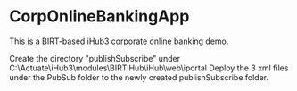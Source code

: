 CorpOnlineBankingApp
====================

This is a BIRT-based iHub3 corporate online banking demo.

Create the directory "publishSubscribe" under C:\Actuate\iHub3\modules\BIRTiHub\iHub\web\iportal
Deploy the 3 xml files under the PubSub folder to the newly created publishSubscribe folder.
